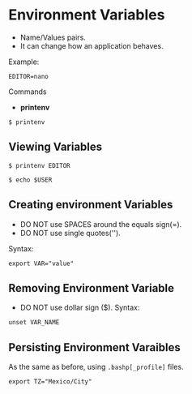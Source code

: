 # Environment Variables 

* Name/Values pairs. 
* It can change how an application behaves. 

Example:
```
EDITOR=nano
```

Commands
* **printenv**

```
$ printenv
```

## Viewing Variables

```
$ printenv EDITOR

$ echo $USER
```

## Creating environment Variables 

* DO NOT use SPACES around the equals sign(=).
* DO NOT use single quotes('').

Syntax: 
```
export VAR="value"
```

## Removing Environment Variable

* DO NOT use dollar sign ($).
Syntax: 
```
unset VAR_NAME
```

## Persisting Environment Varaibles

As the same as before, using `.bashp[_profile]` files. 

```
export TZ="Mexico/City"
```